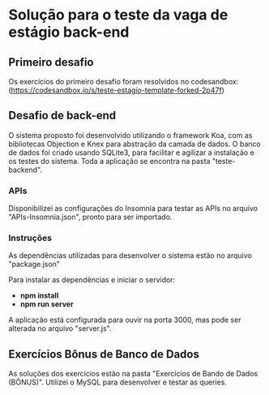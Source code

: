 # Solução para o teste da vaga de estágio back-end

## Primeiro desafio
Os exercícios do primeiro desafio foram resolvidos no codesandbox: (https://codesandbox.io/s/teste-estagio-template-forked-2p47f)

## Desafio de back-end
O sistema proposto foi desenvolvido utilizando o framework Koa, com as bibliotecas Objection e Knex para abstração da camada de dados. O banco de dados foi criado usando SQLite3, para facilitar e agilizar a instalação e os testes do sistema. Toda a aplicação se encontra na pasta "teste-backend".

### APIs
Disponibilizei as configurações do Insomnia para testar as APIs no arquivo "APIs-Insomnia.json", pronto para ser importado.

### Instruções
As dependências utilizadas para desenvolver o sistema estão no arquivo "package.json"

Para instalar as dependências e iniciar o servidor:
- **npm install**
- **npm run server**

A aplicação está configurada para ouvir na porta 3000, mas pode ser alterada no arquivo "server.js".

## Exercícios Bônus de Banco de Dados
As soluções dos exercícios estão na pasta "Exercícios de Bando de Dados (BÔNUS)". Utilizei o MySQL para desenvolver e testar as queries.
